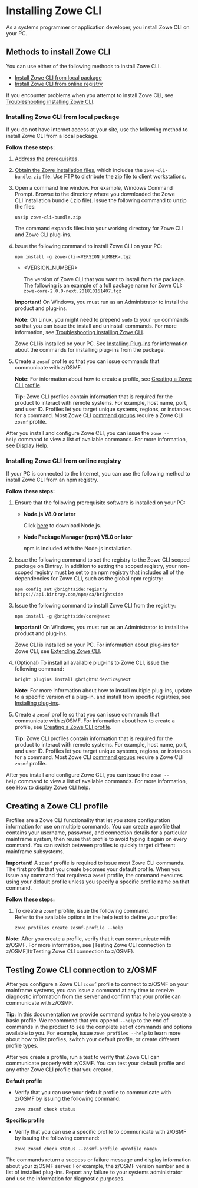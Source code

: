 # Installing Zowe CLI

As a systems programmer or application developer, you install Zowe CLI on your PC.

## Methods to install Zowe CLI

You can use either of the following methods to install Zowe CLI.
- [Install Zowe CLI from local package](#installing-zowe-cli-from-local-package)
- [Install Zowe CLI from online registry](#installing-zowe-cli-from-online-registry)

If you encounter problems when you attempt to install Zowe CLI, see [Troubleshooting installing Zowe CLI](troubleshootinstall.html#troubleshooting-installing-zowe-cli).

### Installing Zowe CLI from local package

If you do not have internet access at your site, use the following method to install Zowe CLI from a local package.

**Follow these steps:**

1. [Address the prerequisites](systemrequirements.html#system-requirements-for-zowe-cli).

2. [Obtain the Zowe installation files](gettingstarted.md), which includes the `zowe-cli-bundle.zip` file. Use FTP to distribute the zip file to client workstations.

3. Open a command line window. For example, Windows Command Prompt. Browse to the directory where you downloaded the Zowe CLI installation bundle (.zip file). Issue the following command to unzip the files:

    ```
    unzip zowe-cli-bundle.zip
    ```

    The command expands files into your working directory for Zowe CLI and Zowe CLI plug-ins.

4. Issue the following command to install Zowe CLI on your PC:

    ```
    npm install -g zowe-cli-<VERSION_NUMBER>.tgz 
    ```
    - <VERSION_NUMBER>

        The version of Zowe CLI that you want to install from the package. The following is an example of a full package name for Zowe CLI: `zowe-core-2.0.0-next.201810161407.tgz`

    **Important!** On Windows, you must run as an Administrator to install the product and plug-ins.

    **Note:** On Linux, you might need to prepend `sudo` to your `npm` commands so that you can issue the install and uninstall commands. For more information, see [Troubleshooting installing Zowe CLI](troubleshootinstall.html#troubleshooting-installing-zowe-cli).

    Zowe CLI is installed on your PC. See [Installing Plug-ins](cli-installplugins.md) for information about the commands for installing plug-ins from the package.

5. Create a `zosmf` profile so that you can issue commands that communicate with z/OSMF.

    **Note:** For information about how to create a profile, see [Creating a Zowe CLI profile](#creating-a-zowe-cli-profile).

    **Tip:** Zowe CLI profiles contain information that is required for the product to interact with remote systems. For example, host name, port, and user ID. Profiles let you target unique systems, regions, or instances for a command. Most Zowe CLI [command groups](cli-usingcli.html#zowe-cli-command-groups) require a Zowe CLI `zosmf` profile.

After you install and configure Zowe CLI, you can issue the `zowe --help` command to view a list of available commands. For more information, see [Display Help](cli-usingcli.html#displaying-zowe-cli-help).


### Installing Zowe CLI from online registry

If your PC is connected to the Internet, you can use the following method to install Zowe CLI from an npm registry.

**Follow these steps:**

1.  Ensure that the following prerequisite software is installed on your PC:

    -   **Node.js V8.0 or later**
        
        Click [here](https://nodejs.org/en/download/) to download Node.js.

    -   **Node Package Manager (npm) V5.0 or later**
    
        npm is included with the Node.js installation.

2.  Issue the following command to set the registry to the Zowe CLI scoped package on Bintray. In addition to setting the scoped registry, your non-scoped registry must be set to an npm registry that includes all of the dependencies for Zowe CLI, such as the global npm registry:

    ```
    npm config set @brightside:registry https://api.bintray.com/npm/ca/brightside
    ```

3.  Issue the following command to install Zowe CLI from the registry:

    ```
    npm install -g @brightside/core@next
    ```
    **Important!** On Windows, you must run as an Administrator to install the product and plug-ins. 
    
    Zowe CLI is installed on your PC. For information about plug-ins for Zowe CLI, see [Extending Zowe CLI](cli-extending.md).

4. (Optional) To install all available plug-ins to Zowe CLI, issue the following command:

    ```
    bright plugins install @brightside/cics@next
    ```
    **Note:** For more information about how to install multiple plug-ins, update to a specific version of a plug-in, and install from specific registries, see [Installing plug-ins](cli-installplugins.md).

5.  Create a `zosmf` profile so that you can issue commands that communicate with z/OSMF. For information about how to create a profile, see [Creating a Zowe CLI profile](#creating-a-zowe-cli-profile).

    **Tip:** Zowe CLI profiles contain information that is required for the product to interact with remote systems. For example, host name, port, and user ID. Profiles let you target unique systems, regions, or instances for a command. Most Zowe CLI [command groups](cli-usingcli.html#zowe-cli-command-groups) require a Zowe CLI `zosmf` profile.

After you install and configure Zowe CLI, you can issue the `zowe --help` command to view a list of available commands. For more information, see [How to display Zowe CLI help](cli-usingcli.html#displaying-zowe-cli-help).



## Creating a Zowe CLI profile

Profiles are a Zowe CLI functionality that let you store configuration information for use on multiple commands. You can create a profile that contains your username, password, and connection details for a particular mainframe system, then reuse that profile to avoid typing it again on every command. You can switch between profiles to quickly target different mainframe subsystems.

**Important\!** A `zosmf` profile is required to issue most Zowe CLI commands. The first profile that you create becomes your default profile. When you issue any command that requires
a `zosmf` profile, the command executes using your default profile
unless you specify a specific profile name on that command.

**Follow these steps:**

1.  To create a `zosmf` profile, issue the following command.  
  Refer to the available options in the help text to define your profile:   
    ```
    zowe profiles create zosmf-profile --help
    ```

**Note:** After you create a profile, verify that it can communicate with z/OSMF. For more information, see [Testing Zowe CLI connection to z/OSMF](#Testing Zowe CLI connection to z/OSMF).


## Testing Zowe CLI connection to z/OSMF
After you configure a Zowe CLI `zosmf` profile to connect to z/OSMF on your mainframe systems, you can issue a command at any time to receive diagnostic information from the server and confirm that your profile can communicate with z/OSMF.

**Tip:** In this documentation we provide command syntax to help you create a basic profile. We recommend that you append `--help` to the end of commands in the product to see the complete set of commands and options available to you. For example, issue `zowe profiles --help` to learn more about how to list profiles, switch your default profile, or create different profile types.

After you create a profile, run a test to verify that Zowe CLI can communicate properly with z/OSMF. You can test your default profile and any other Zowe CLI profile that you created.

**Default profile**

  - Verify that you can use your default profile to communicate with z/OSMF by issuing the following command:

    ```
    zowe zosmf check status
    ```

**Specific profile**

  - Verify that you can use a specific profile to communicate with
    z/OSMF by issuing the following command: 

    ```
    zowe zosmf check status --zosmf-profile <profile_name>
    ```

The commands return a success or failure message and display information about your z/OSMF server. For example, the z/OSMF version number and a list of installed plug-ins. Report any failure to your systems administrator and use the information for diagnostic purposes.
